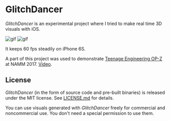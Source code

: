 GlitchDancer
============

*GlitchDancer* is an experimental project where I tried to make real time 3D visuals with iOS.

![gif](http://68.media.tumblr.com/fdd880c3f8f40095b0b85a005d68f790/tumblr_ojg8igCm2l1qio469o2_320.gif)
![gif](http://68.media.tumblr.com/b0b234639b1b759a021dab486632b470/tumblr_ojg8igCm2l1qio469o3_320.gif)

It keeps 60 fps steadily on iPhone 6S.

A part of this project was used to demonstrate [Teenage Engineering OP-Z][op-z] at NAMM 2017. [Video][namm].

[op-z]: https://www.teenageengineering.com/products/op-z
[namm]: http://www.factmag.com/2017/01/23/teenage-engineering-op-z-video-synth-namm-2017-video/

License
-------

*GlitchDancer* (in the form of source code and pre-built binaries) is released under the MIT license.
See [LICENSE.md](LICENSE.md) for details.

You can use visuals generated with *GlitchDancer* freely for commercial and noncommercial use.
You don't need a special permission to use them.
